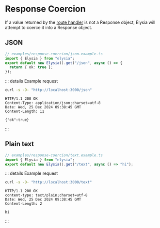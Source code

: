 <!-- This file is automatically-generated. Do not edit. -->

<template v-if="false">

> [!CAUTION]
> This file has been automatically generated from the [examples in the `examples/response-coercion` directory.](https://github.com/dtinth/elysia-by-example/tree/main/examples/response-coercion).
> Do not directly edit this file, as it will be overwritten.
> [[View the live site here.]](https://dtinth.github.io/elysia-by-example/examples/response-coercion.html)

</template>


# Response Coercion

If a value returned by the [route handler](https://elysiajs.com/essential/handler.html#response) is not a Response object, Elysia will attempt to coerce it into a Response object.


## JSON

```ts
// examples/response-coercion/json.example.ts
import { Elysia } from "elysia";
export default new Elysia().get("/json", async () => {
  return { ok: true };
});

```


::: details Example request

<div style="margin-bottom: 0.5rem">

```sh
curl -s -D- "http://localhost:3000/json"
```

</div>

```http
HTTP/1.1 200 OK
Content-Type: application/json;charset=utf-8
Date: Wed, 25 Dec 2024 09:38:45 GMT
Content-Length: 11

{"ok":true}
```
:::

## Plain text

```ts
// examples/response-coercion/text.example.ts
import { Elysia } from "elysia";
export default new Elysia().get("/text", async () => "hi");

```


::: details Example request

<div style="margin-bottom: 0.5rem">

```sh
curl -s -D- "http://localhost:3000/text"
```

</div>

```http
HTTP/1.1 200 OK
content-type: text/plain;charset=utf-8
Date: Wed, 25 Dec 2024 09:38:45 GMT
Content-Length: 2

hi
```
:::
